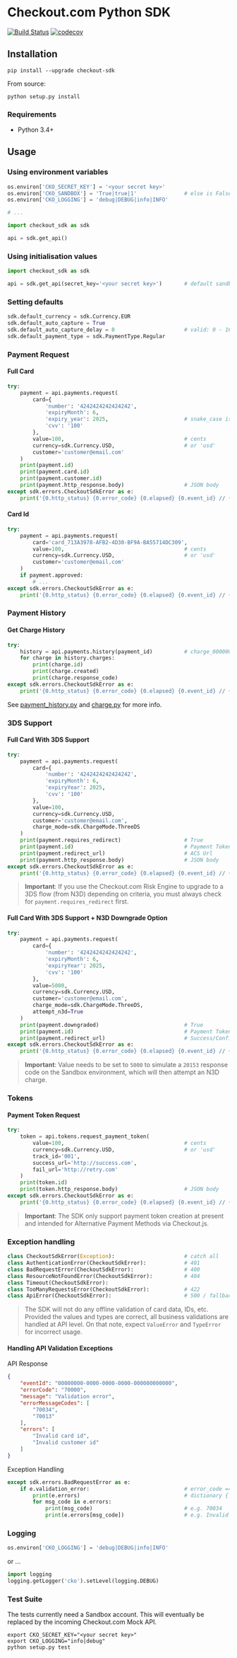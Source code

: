 # Checkout.com Python SDK

[![Build Status](https://travis-ci.org/checkout/checkout-sdk-python.svg?branch=master)](https://travis-ci.org/checkout/checkout-sdk-python)
[![codecov](https://codecov.io/gh/checkout/checkout-sdk-python/branch/master/graph/badge.svg)](https://codecov.io/gh/checkout/checkout-sdk-python)

## Installation

    pip install --upgrade checkout-sdk

From source:

    python setup.py install

### Requirements

* Python 3.4+

## Usage

### Using environment variables

``` python
os.environ['CKO_SECRET_KEY'] = '<your secret key>'
os.environ['CKO_SANDBOX'] = 'True|true|1'               # else is False (Production)
os.environ['CKO_LOGGING'] = 'debug|DEBUG|info|INFO'

# ...

import checkout_sdk as sdk

api = sdk.get_api()
```

### Using initialisation values

``` python
import checkout_sdk as sdk

api = sdk.get_api(secret_key='<your secret key>')       # default sandbox = True
```

### Setting defaults

``` python
sdk.default_currency = sdk.Currency.EUR
sdk.default_auto_capture = True
sdk.default_auto_capture_delay = 0                      # valid: 0 - 168 (hours)
sdk.default_payment_type = sdk.PaymentType.Regular
```

### Payment Request

#### Full Card

``` python
try:
    payment = api.payments.request(
        card={
            'number': '4242424242424242',
            'expiryMonth': 6,
            'expiry_year': 2025,                        # snake_case is auto converted
            'cvv': '100'
        },
        value=100,                                      # cents
        currency=sdk.Currency.USD,                      # or 'usd'
        customer='customer@email.com'
    )
    print(payment.id)
    print(payment.card.id)
    print(payment.customer.id)
    print(payment.http_response.body)                   # JSON body
except sdk.errors.CheckoutSdkError as e:
    print('{0.http_status} {0.error_code} {0.elapsed} {0.event_id} // {0.message}'.format(e))
```

#### Card Id

``` python
try:
    payment = api.payments.request(
        card='card_713A3978-AFB2-4D30-BF9A-BA55714DC309',
        value=100,                                      # cents
        currency=sdk.Currency.USD,                      # or 'usd'
        customer='customer@email.com'
    )
    if payment.approved:
        # ...
except sdk.errors.CheckoutSdkError as e:
    print('{0.http_status} {0.error_code} {0.elapsed} {0.event_id} // {0.message}'.format(e))
```

### Payment History

#### Get Charge History

```python
try:
    history = api.payments.history(payment_id)          # charge_00000000000000000000
    for charge in history.charges:
        print(charge.id)
        print(charge.created)
        print(charge.response_code)
except sdk.errors.CheckoutSdkError as e:
    print('{0.http_status} {0.error_code} {0.elapsed} {0.event_id} // {0.message}'.format(e))
```

See [payment_history.py](https://github.com/checkout/checkout-sdk-python/blob/master/checkout_sdk/payments/payment_history.py) and [charge.py](https://github.com/checkout/checkout-sdk-python/blob/master/checkout_sdk/common/charge.py) for more info.

### 3DS Support

#### Full Card With 3DS Support

``` python
try:
    payment = api.payments.request(
        card={
            'number': '4242424242424242',
            'expiryMonth': 6,
            'expiryYear': 2025,
            'cvv': '100'
        },
        value=100,
        currency=sdk.Currency.USD,
        customer='customer@email.com',
        charge_mode=sdk.ChargeMode.ThreeDS
    )
    print(payment.requires_redirect)                    # True
    print(payment.id)                                   # Payment Token
    print(payment.redirect_url)                         # ACS Url
    print(payment.http_response.body)                   # JSON body
except sdk.errors.CheckoutSdkError as e:
    print('{0.http_status} {0.error_code} {0.elapsed} {0.event_id} // {0.message}'.format(e))
```

> **Important**: If you use the Checkout.com Risk Engine to upgrade to a 3DS flow (from N3D) depending on criteria, you must always check for `payment.requires_redirect` first.

#### Full Card With 3DS Support + N3D Downgrade Option

``` python
try:
    payment = api.payments.request(
        card={
            'number': '4242424242424242',
            'expiryMonth': 6,
            'expiryYear': 2025,
            'cvv': '100'
        },
        value=5000,
        currency=sdk.Currency.USD,
        customer='customer@email.com',
        charge_mode=sdk.ChargeMode.ThreeDS,
        attempt_n3d=True
    )
    print(payment.downgraded)                           # True
    print(payment.id)                                   # Payment Token
    print(payment.redirect_url)                         # Success/Confirmation Url
except sdk.errors.CheckoutSdkError as e:
    print('{0.http_status} {0.error_code} {0.elapsed} {0.event_id} // {0.message}'.format(e))
```

> **Important**: Value needs to be set to `5000` to simulate a `20153` response code on the Sandbox environment, which will then attempt an N3D charge.

### Tokens

#### Payment Token Request

``` python
try:
    token = api.tokens.request_payment_token(
        value=100,                                      # cents
        currency=sdk.Currency.USD,                      # or 'usd'
        track_id='001',
        success_url='http://success.com',
        fail_url='http://retry.com'
    )
    print(token.id)
    print(token.http_response.body)                     # JSON body
except sdk.errors.CheckoutSdkError as e:
    print('{0.http_status} {0.error_code} {0.elapsed} {0.event_id} // {0.message}'.format(e))
```

> **Important**: The SDK only support payment token creation at present and intended for Alternative Payment Methods via Checkout.js.

### Exception handling

``` python
class CheckoutSdkError(Exception):                      # catch all
class AuthenticationError(CheckoutSdkError):            # 401
class BadRequestError(CheckoutSdkError):                # 400
class ResourceNotFoundError(CheckoutSdkError):          # 404
class Timeout(CheckoutSdkError):
class TooManyRequestsError(CheckoutSdkError):           # 422
class ApiError(CheckoutSdkError):                       # 500 / fallback
```

> The SDK will not do any offline validation of card data, IDs, etc. Provided the values and types are correct, all business validations are handled at API level. On that note, expect `ValueError` and `TypeError` for incorrect usage.

#### Handling API Validation Exceptions

API Response

``` json
{
    "eventId": "00000000-0000-0000-0000-000000000000",
    "errorCode": "70000",
    "message": "Validation error",
    "errorMessageCodes": [
        "70034",
        "70013"
    ],
    "errors": [
        "Invalid card id",
        "Invalid customer id"
    ]
}
```

Exception Handling

``` python
except sdk.errors.BadRequestError as e:
    if e.validation_error:                              # error_code == 70000
        print(e.errors)                                 # dictionary { msg_code: msg }
        for msg_code in e.errors:
            print(msg_code)                             # e.g. 70034
            print(e.errors[msg_code])                   # e.g. Invalid card id
```

### Logging

```python
os.environ['CKO_LOGGING'] = 'debug|DEBUG|info|INFO'
```

or ...

```python
import logging
logging.getLogger('cko').setLevel(logging.DEBUG)
```

### Test Suite

The tests currently need a Sandbox account. This will eventually be replaced by the incoming Checkout.com Mock API.

```
export CKO_SECRET_KEY="<your secret key>"
export CKO_LOGGING="info|debug"
python setup.py test
```

